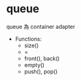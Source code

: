 # queue

queue 為 container adapter

- Functions:
  - size()
  - =
  - front(), back()
  - empty()
  - push(), pop()
